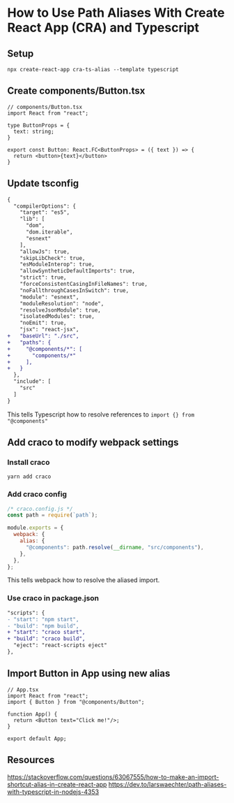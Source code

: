 # How to Use Path Aliases With Create React App (CRA) and Typescript

## Setup

`npx create-react-app cra-ts-alias --template typescript`

## Create components/Button.tsx

```tsx
// components/Button.tsx
import React from "react";

type ButtonProps = {
  text: string;
}

export const Button: React.FC<ButtonProps> = ({ text }) => {
  return <button>{text}</button>
}
```

## Update tsconfig

```diff
{
  "compilerOptions": {
    "target": "es5",
    "lib": [
      "dom",
      "dom.iterable",
      "esnext"
    ],
    "allowJs": true,
    "skipLibCheck": true,
    "esModuleInterop": true,
    "allowSyntheticDefaultImports": true,
    "strict": true,
    "forceConsistentCasingInFileNames": true,
    "noFallthroughCasesInSwitch": true,
    "module": "esnext",
    "moduleResolution": "node",
    "resolveJsonModule": true,
    "isolatedModules": true,
    "noEmit": true,
    "jsx": "react-jsx",
+   "baseUrl": "./src",
+   "paths": {
+     "@components/*": [
+       "components/*"
+     ],
+   }
  },
  "include": [
    "src"
  ]
}
```

This tells Typescript how to resolve references to `import {} from "@components"`

## Add craco to modify webpack settings

### Install craco

```
yarn add craco
```

### Add craco config

```js
/* craco.config.js */
const path = require(`path`);

module.exports = {
  webpack: {
    alias: {
      "@components": path.resolve(__dirname, "src/components"),
    },
  },
};
```

This tells webpack how to resolve the aliased import.

### Use craco in package.json

```diff
"scripts": {
- "start": "npm start",
- "build": "npm build",
+ "start": "craco start",
+ "build": "craco build",
  "eject": "react-scripts eject"
},
```

## Import Button in App using new alias

```tsx
// App.tsx
import React from "react";
import { Button } from "@components/Button";

function App() {
  return <Button text="Click me!"/>;
}

export default App;
```

## Resources

https://stackoverflow.com/questions/63067555/how-to-make-an-import-shortcut-alias-in-create-react-app
https://dev.to/larswaechter/path-aliases-with-typescript-in-nodejs-4353